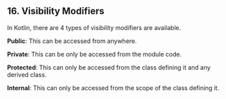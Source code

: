## 16. Visibility Modifiers

In Kotlin, there are 4 types of visibility modifiers are available.

__Public__: This can be accessed from anywhere.

__Private__: This can be only be accessed from the module code.

__Protected__: This can only be accessed from the class defining it and any derived class.

__Internal__: This can only be accessed from the scope of the class defining it.
 